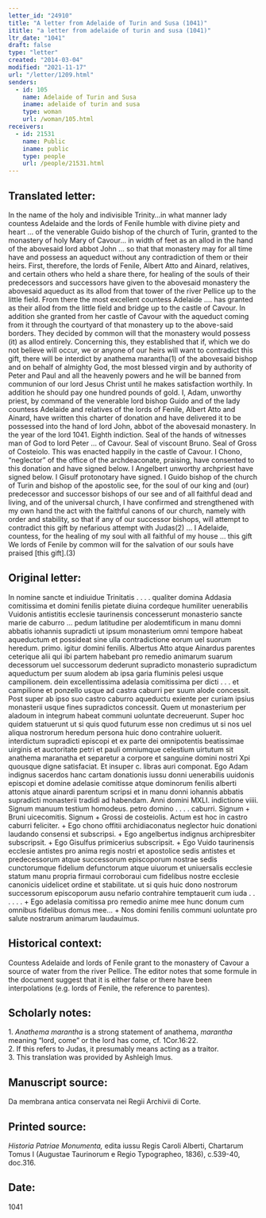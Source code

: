 ```yaml
---
letter_id: "24910"
title: "A letter from Adelaide of Turin and Susa (1041)"
ititle: "a letter from adelaide of turin and susa (1041)"
ltr_date: "1041"
draft: false
type: "letter"
created: "2014-03-04"
modified: "2021-11-17"
url: "/letter/1209.html"
senders:
  - id: 105
    name: Adelaide of Turin and Susa
    iname: adelaide of turin and susa
    type: woman
    url: /woman/105.html
receivers:
  - id: 21531
    name: Public
    iname: public
    type: people
    url: /people/21531.html
---
```

<h2> Translated letter:</h2>In the name of the holy and indivisible Trinity…in what manner lady countess Adelaide and the lords of Fenile humble with divine piety and heart  … of the venerable Guido bishop of the church of Turin, granted to the monastery of holy Mary of Cavour... in width of feet as an allod in the hand of the abovesaid lord abbot John … so that that monastery may for all time have and possess an aqueduct without any contradiction of them or their heirs.  First, therefore, the lords of Fenile, Albert Atto and Ainard, relatives, and certain others who held a share there, for healing of the souls of their predecessors and successors have given to the abovesaid monastery the abovesaid aqueduct as its allod from that tower of the river Pellice up to the little field.  From there the most excellent countess Adelaide …. has granted as their allod from the little field and bridge up to the castle of Cavour.  In addition she granted  from her castle of Cavour with the aqueduct coming from it through the courtyard of that monastery up to the above-said borders.  They decided by common will that the monastery would possess (it) as allod entirely.  Concerning this, they established that if, which we do not believe will occur, we or anyone of our heirs will want to contradict this gift, there will be interdict by anathema marantha(1)  of the abovesaid bishop and on behalf of almighty God, the most blessed virgin and by authority of Peter and Paul and all the heavenly powers and he will be banned from communion of our lord Jesus Christ until he makes satisfaction worthily.  In addition he should pay one hundred pounds of gold.  I, Adam, unworthy priest, by command of the venerable lord bishop Guido and of the lady countess Adelaide and relatives of the lords of Fenile, Albert Atto and Ainard, have written this charter of donation and have delivered it to be possessed into the hand of lord John, abbot of the abovesaid monastery.  In the year of the lord 1041.  Eighth indiction.  Seal of the hands of witnesses man of God to lord Peter … of Cavour.
Seal of viscount Bruno.  Seal of Gross of Costeiolo.
This was enacted happily in the castle of Cavour.  I Chono,  “neglector”  of the office of the archdeaconate,  praising, have consented to this donation and have signed below.  I Angelbert unworthy archpriest have signed below.  I Gisulf protonotary have signed.
I Guido bishop of the church of Turin and bishop of the apostolic see, for the soul of our king and (our) predecessor and successor bishops of our see and of all faithful dead and living, and of the universal church, I have confirmed and strengthened with my own hand the act with the faithful canons of our church, namely with order and stability, so that if any of our successor bishops, will attempt to contradict this gift by nefarious attempt with Judas(2)  …
I Adelaide, countess, for the healing of my soul with all faithful of my house … this gift
We lords of Fenile by common will for the salvation of our souls have praised [this gift].(3)
<h2 class="mt-4"> Original letter:</h2>In nomine sancte et indiuidue Trinitatis . . . . qualiter domina Addasia comitissima et domini fenilis pietate diuina cordeque humiliter uenerabilis Vuidonis antistitis ecclesie taurinensis concesserunt monasterio sancte marie de caburro ... pedum latitudine per alodemtificum in manu domni abbatis iohannis supradicti ut ipsum monasterium omni tempore habeat aqueductum et possideat sine ulla contradictione eorum uel suorum heredum. primo. igitur domini fenilis. Albertus Atto atque Ainardus parentes ceterique alii qui ibi partem habebant pro remedio animarum suarum decessorum uel successorum dederunt supradicto monasterio supradictum aqueductum per suum alodem ab ipsa garia fluminis pelesi usque campilionem. dein excellentissima adelasia comitissima per dicti . . . et campilione et ponzello usque ad castra caburri per suum alode concessit.   Post super ab ipso suo castro caburro aqueductu exiente per curiam ipsius monasterii usque fines supradictos concessit. Quem ut monasterium per aladoum in integrum habeat communi uoluntate decreuerunt. Super hoc quidem statuerunt ut si quis quod futurum esse non credimus ut si nos uel aliqua nostrorum heredum persona huic dono contrahire uoluerit. interdictum supradicti episcopi et ex parte dei omnipotentis beatissimae uirginis et auctoritate petri et pauli omniumque celestium uirtutum sit anathema maranatha et separetur a corpore et sanguine domini nostri Xpi quousque digne satisfaciat. Et insuper c. libras auri componat. Ego Adam indignus sacerdos hanc cartam donationis iussu donni uenerabilis uuidonis episcopi et domine adelasie comitisse atque dominorum fenilis alberti attonis atque ainardi parentum scripsi et in manu donni iohannis abbatis supradicti monasterii tradidi ad habendam. Anni domini MXLI. indictione viiii. Signum manuum testium homodeus. petro domino . . . .	caburri.
Signum + Bruni uicecomitis. Signum + Grossi de costeiolis.
Actum est hoc in castro caburri feliciter. + Ego chono offitii archidiaconatus neglector huic donationi laudando consensi et subscripsi. + Ego angelbertus indignus archipresbiter subscripsit. + Ego Gisulfus primicerius subscripsit.
+ Ego Vuido taurinensis ecclesie antistes pro anima regis nostri et apostolice sedis antistes et predecessorum atque successorum episcoporum nostrae sedis cunctorumque fidelium defunctorum atque uiuorum et uniuersalis ecclesie statum manu propria firmaui corroboraui cum fidelibus nostre ecclesie canonicis uidelicet ordine et stabilitate. ut si quis huic dono nostrorum successorum episcoporum ausu nefario contrahire temptauerit cum iuda	. . . . .	 .
+ Ego adelasia comitissa pro remedio anime mee hunc donum cum omnibus fidelibus domus mee...
+ Nos domini fenilis communi uoluntate pro salute nostrarum animarum laudauimus.
<h2 class="mt-4"> Historical context:</h2>Countess Adelaide and lords of Fenile grant to the monastery of Cavour a source of water from the river Pellice.  The editor notes that some formule in the document suggest that it is either false or there have been interpolations (e.g. lords of Fenile, the reference to parentes).
<h2 class="mt-4"> Scholarly notes:</h2><p>1. <em>Anathema marantha</em> is a strong statement of anathema, <em>marantha</em> meaning “lord, come” or the lord has come, cf. 1Cor.16:22.<br>2. If this refers to Judas, it presumably means acting as a traitor. <br>3. This translation was provided by Ashleigh Imus.</p><h2 class="mt-4"> Manuscript source:</h2>Da membrana antica conservata nei Regii Archivii di Corte.
<h2 class="mt-4"> Printed source:</h2><p><em>Historia Patriae Monumenta,</em> edita iussu Regis Caroli Alberti, Chartarum Tomus I (Augustae Taurinorum e Regio Typographeo, 1836), c.539-40, doc.316.</p><h2 class="mt-4"> Date:</h2>1041